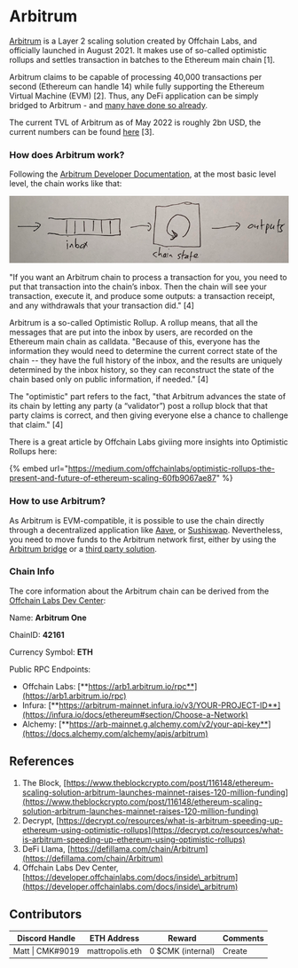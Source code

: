 # Arbitrum

[Arbitrum](https://arbitrum.io) is a Layer 2 scaling solution created by Offchain Labs, and officially launched in August 2021. It makes use of so-called optimistic rollups and settles transaction in batches to the Ethereum main chain \[1].

Arbitrum claims to be capable of processing 40,000 transactions per second (Ethereum can handle 14) while fully supporting the Ethereum Virtual Machine (EVM) \[2]. Thus, any DeFi application can be simply bridged to Arbitrum - and [many have done so already](https://portal.arbitrum.one).&#x20;

The current TVL of Arbitrum as of May 2022 is roughly 2bn USD, the current numbers can be found [here](https://defillama.com/chain/Arbitrum) \[3].

### How does Arbitrum work?

Following the [Arbitrum Developer Documentation](https://developer.offchainlabs.com/docs/inside\_arbitrum), at the most basic level level, the chain works like that:

![](<../../.gitbook/assets/Bildschirmfoto 2022-05-03 um 22.17.25.png>)

"If you want an Arbitrum chain to process a transaction for you, you need to put that transaction into the chain’s inbox. Then the chain will see your transaction, execute it, and produce some outputs: a transaction receipt, and any withdrawals that your transaction did." \[4]

Arbitrum is a so-called Optimistic Rollup. A rollup means, that all the messages that are put into the inbox by users, are recorded  on the Ethereum main chain as calldata. "Because of this, everyone has the information they would need to determine the current correct state of the chain -- they have the full history of the inbox, and the results are uniquely determined by the inbox history, so they can reconstruct the state of the chain based only on public information, if needed." \[4]

The "optimistic" part refers to the fact, "that Arbitrum advances the state of its chain by letting any party (a “validator”) post a rollup block that that party claims is correct, and then giving everyone else a chance to challenge that claim." \[4]

There is a great article by Offchain Labs giviing more insights into Optimistic Rollups here:

{% embed url="https://medium.com/offchainlabs/optimistic-rollups-the-present-and-future-of-ethereum-scaling-60fb9067ae87" %}

### How to use Arbitrum?

As Arbitrum is EVM-compatible, it is possible to use the chain directly through a decentralized application like [Aave](../../protocol-layer/lending/aave.md), or [Sushiswap](../../protocol-layer/dexes/sushiswap.md). Nevertheless, you need to move funds to the Arbitrum network first, either by using the [Arbitrum bridge](https://bridge.arbitrum.io) or a [third party solution](../bridges/).

### Chain Info

The core information about the Arbitrum chain can be derived from the [Offchain Labs Dev Center](https://developer.offchainlabs.com/docs/mainnet):

Name: **Arbitrum One**

ChainID: **42161**

Currency Symbol: **ETH**

Public RPC Endpoints:

* Offchain Labs: [**https://arb1.arbitrum.io/rpc**](https://arb1.arbitrum.io/rpc)
* Infura: [**https://arbitrum-mainnet.infura.io/v3/YOUR-PROJECT-ID**](https://infura.io/docs/ethereum#section/Choose-a-Network)
* Alchemy: [**https://arb-mainnet.g.alchemy.com/v2/your-api-key**](https://docs.alchemy.com/alchemy/apis/arbitrum)

## References

1. The Block, [https://www.theblockcrypto.com/post/116148/ethereum-scaling-solution-arbitrum-launches-mainnet-raises-120-million-funding](https://www.theblockcrypto.com/post/116148/ethereum-scaling-solution-arbitrum-launches-mainnet-raises-120-million-funding)
2. Decrypt, [https://decrypt.co/resources/what-is-arbitrum-speeding-up-ethereum-using-optimistic-rollups](https://decrypt.co/resources/what-is-arbitrum-speeding-up-ethereum-using-optimistic-rollups)
3. DeFi Llama, [https://defillama.com/chain/Arbitrum](https://defillama.com/chain/Arbitrum)
4. Offchain Labs Dev Center, [https://developer.offchainlabs.com/docs/inside\_arbitrum](https://developer.offchainlabs.com/docs/inside\_arbitrum)

## Contributors

| Discord Handle   | ETH Address     | Reward            | Comments |
| ---------------- | --------------- | ----------------- | -------- |
| Matt \| CMK#9019 | mattropolis.eth | 0 $CMK (internal) | Create   |
